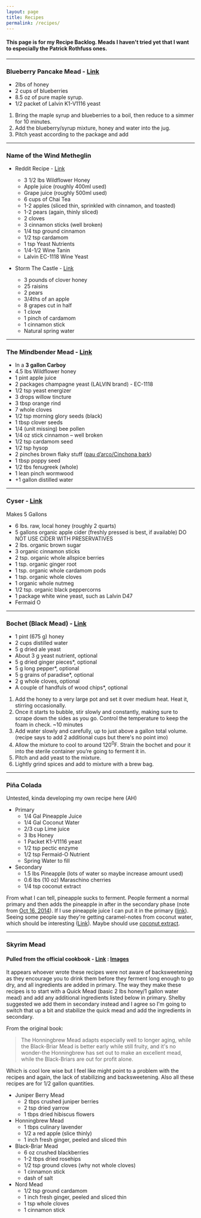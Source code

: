 ```yaml
---
layout: page
title: Recipes
permalink: /recipes/
---
```

#### This page is for my Recipe Backlog. Meads I haven't tried yet that I want to especially the Patrick Rothfuss ones.
****

### Blueberry Pancake Mead - [Link](https://acts2815.wordpress.com/2014/02/02/blueberry-pancake-mead/)
 - 2lbs of honey
 - 2 cups of blueberries
 - 8.5 oz of pure maple syrup.
 - 1/2 packet of Lalvin K1-V1116 yeast
  
 1. Bring the maple syrup and blueberries to a boil, then reduce to a simmer for 10 minutes.
 2. Add the blueberry/syrup mixture, honey and water into the jug.
 3. Pitch yeast according to the package and add

****

### Name of the Wind Metheglin

 - Reddit Recipe - [Link](https://www.reddit.com/r/KingkillerChronicle/comments/17ecx79/metheglin_recipe_the_name_of_the_wind/?rdt=36697)
	 - 3 1/2 lbs Wildflower Honey
	 - Apple juice (roughly 400ml used)
	 - Grape juice (roughly 500ml used)
	 - 6 cups of Chai Tea
	 - 1-2 apples (sliced thin, sprinkled with cinnamon, and toasted)
	 - 1-2 pears (again, thinly sliced)
	 - 2 cloves
	 - 3 cinnamon sticks (well broken)
	 - 1/4 tsp ground cinnamon
	 - 1/2 tsp cardamom
	 - 1 tsp Yeast Nutrients
	 - 1/4-1/2 Wine Tanin
	 - Lalvin EC-1118 Wine Yeast

 - Storm The Castle - [Link](https://www.stormthecastle.com/mead/the-name-of-the-wind-metheglin.htm)
	 - 3 pounds of clover honey
	 - 25 raisins
	 - 2 pears
	 - 3/4ths of an apple
	 - 8 grapes cut in half
	 - 1 clove
	 - 1 pinch of cardamom
	 - 1 cinnamon stick
	 - Natural spring water

****

### The Mindbender Mead - [Link](https://blog.patrickrothfuss.com/?s=metheglin&searchsubmit=Search)
 - In a **3 gallon Carboy**
 - 4.5 lbs Wildflower honey
 - 1 pint apple juice
 - 2 packages champagne yeast (LALVIN brand) - EC-1118
 - 1/2 tsp yeast energizer
 - 3 drops willow tincture
 - 3 tbsp orange rind
 - 7 whole cloves
 - 1/2 tsp morning glory seeds (black)
 - 1 tbsp clover seeds
 - 1/4 (unit missing) bee pollen
 - 1/4 oz stick cinnamon – well broken
 - 1/2 tsp cardamom seed
 - 1/2 tsp hysop
 - 2 pinches brown flaky stuff ([pau d’arco/Cinchona bark](https://www.amazon.com/Red-Cinchona-Bark-Pubescens-China-bark/dp/B08XDG9MVN))
 - 1 tbsp poppy seed
 - 1/2 tbs fenugreek (whole)
 - 1 lean pinch wormwood
 - +1 gallon distilled water

****

### Cyser - [Link](https://blog.mountainroseherbs.com/how-to-make-spiced-cyser-apple-mead)
 Makes 5 Gallons
 - 6 lbs. raw, local honey (roughly 2 quarts)
 - 5 gallons organic apple cider (freshly pressed is best, if available) DO NOT USE CIDER WITH PRESERVATIVES
 - 2 lbs. organic brown sugar
 - 3 organic cinnamon sticks
 - 2 tsp. organic whole allspice berries
 - 1 tsp. organic ginger root
 - 1 tsp. organic whole cardamom pods
 - 1 tsp. organic whole cloves
 - 1 organic whole nutmeg
 - 1/2 tsp. organic black peppercorns
 - 1 package white wine yeast, such as Lalvin D47
 - Fermaid O

****

### Bochet (Black Mead) - [Link](https://www.tastinghistory.com/recipes/bochet?rq=bochet#recipe)
 - 1 pint (675 g) honey
 - 2 cups distilled water
 - 5 g dried ale yeast
 - About 3 g yeast nutrient, optional
 - 5 g dried ginger pieces*, optional
 - 5 g long pepper*, optional
 - 5 g grains of paradise*, optional
 - 2 g whole cloves, optional
 - A couple of handfuls of wood chips*, optional
 
 1. Add the honey to a very large pot and set it over medium heat. Heat it, stirring occasionally.
 2. Once it starts to bubble, stir slowly and constantly, making sure to scrape down the sides as you go. Control the temperature to keep the foam in check. ~10 minutes
 3. Add water slowly and carefully, up to just above a gallon total volume. (recipe says to add 2 additional cups but there's no point imo)
 4. Allow the mixture to cool to around 120<sup>0</sup>F. Strain the bochet and pour it into the sterile container you’re going to ferment it in.
 5. Pitch and add yeast to the mixture.
 6. Lightly grind spices and add to mixture with a brew bag.

****

### Piña Colada
  Untested, kinda developing my own recipe here (AH)
 - Primary
	 - 1/4 Gal Pineapple Juice
	 - 1/4 Gal Coconut Water
	 - 2/3 cup Lime juice
	 - 3 lbs Honey
	 - 1 Packet K1-V1116 yeast
	 - 1/2 tsp pectic enzyme
	 - 1/2 tsp Fermaid-O Nutrient
	 - Spring Water to fill
 - Secondary
	 - 1.5 lbs Pineapple (lots of water so maybe increase amount used)
	 - 0.6 lbs (10 oz) Maraschino cherries
	 - 1/4 tsp coconut extract
  
  From what I can tell, pineapple sucks to ferment. People ferment a normal primary and then adds the pineapple in after in the secondary phase (note from [Oct 16, 2014](https://www.homebrewtalk.com/threads/is-pineapple-mead-truly-possible.493953/)). If I use pineapple juice I can put it in the primary ([link](https://www.homebrewtalk.com/threads/coconut-water-in-mead.405832/)). Seeing some people say they're getting caramel-notes from coconut water, which should be interesting ([Link](https://www.youtube.com/watch?v=WtLRoUBCPvU)). Maybe should use [coconut extract](https://www.amazon.com/McCormick-Coconut-Extract-Natural-Flavors/dp/B00OCMZ5A2).

****

### Skyrim Mead
#### Pulled from the official cookbook - [Link](https://www.amazon.com/Elder-Scrolls-Official-Cookbook/dp/1683833988) : [Images](https://imgur.com/gallery/elder-scrolls-cookbook-mead-recipes-2Qilvvu)
It appears whoever wrote these recipes were not aware of backsweetening as they encourage you to drink them before they ferment long enough to go dry, and all ingredients are added in primary. The way they make these recipes is to start with a Quick Mead (basic 2 lbs honey/1 gallon water mead) and add any additional ingredients listed below in primary. Shelby suggested we add them in secondary instead and I agree so I'm going to switch that up a bit and stabilize the quick mead and add the ingredients in secondary.

From the original book:
> The Honningbrew Mead adapts especially well to longer aging, while the Black-Briar Mead is better early while still fruity, and it's no wonder-the Honningbrew has set out to make an excellent mead, while the Black-Briars are out for profit alone.

Which is cool lore wise but I feel like might point to a problem with the recipes and again, the lack of stabilizing and backsweetening. Also all these recipes are for 1/2 gallon quantities.
 
 - Juniper Berry Mead
	 - 2 tbps crushed juniper berries
	 - 2 tsp dried yarrow
	 - 1 tbps dried hibiscus flowers
 - Honningbrew Mead
	 - 1 tbps culinary lavender
	 - 1/2 a red apple (slice thinly)
	 - 1 inch fresh ginger, peeled and sliced thin
 - Black-Briar Mead
	 - 6 oz crushed blackberries
	 - 1-2 tbps dried rosehips
	 - 1/2 tsp ground cloves (why not whole cloves)
	 - 1 cinnamon stick
	 - dash of salt
 - Nord Mead
	 - 1/2 tsp ground cardamom
	 - 1 inch fresh ginger, peeled and sliced thin
	 - 1 tsp whole cloves
	 - 1 cinnamon stick

